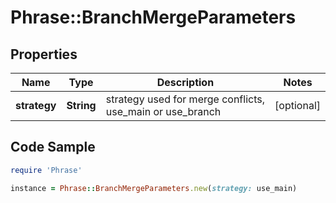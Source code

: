 # Phrase::BranchMergeParameters

## Properties

Name | Type | Description | Notes
------------ | ------------- | ------------- | -------------
**strategy** | **String** | strategy used for merge conflicts, use_main or use_branch | [optional] 

## Code Sample

```ruby
require 'Phrase'

instance = Phrase::BranchMergeParameters.new(strategy: use_main)
```


